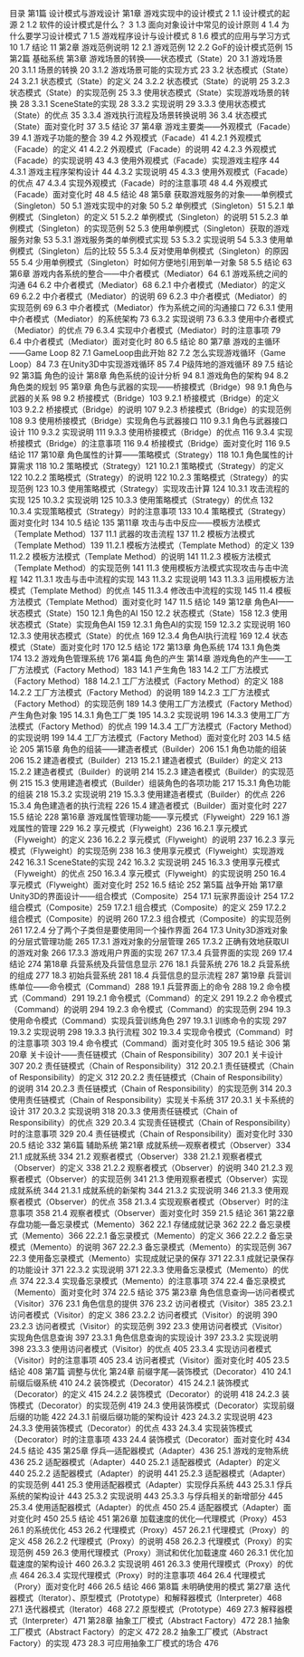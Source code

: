 目录
第1篇 设计模式与游戏设计
第1章 游戏实现中的设计模式 2
1.1 设计模式的起源 2
1.2 软件的设计模式是什么？ 3
1.3 面向对象设计中常见的设计原则 4
1.4 为什么要学习设计模式 7
1.5 游戏程序设计与设计模式 8
1.6 模式的应用与学习方式 10
1.7 结论 11
第2章 游戏范例说明 12
2.1 游戏范例 12
2.2 GoF的设计模式范例 15
第2篇 基础系统
第3章 游戏场景的转换——状态模式（State）20
3.1 游戏场景 20
3.1.1 场景的转换 20
3.1.2 游戏场景可能的实现方式 23
3.2 状态模式（State）24
3.2.1 状态模式（State）的定义 24
3.2.2 状态模式（State）的说明 25
3.2.3 状态模式（State）的实现范例 25
3.3 使用状态模式（State）实现游戏场景的转换 28
3.3.1 SceneState的实现 28
3.3.2 实现说明 29
3.3.3 使用状态模式（State）的优点 35
3.3.4 游戏执行流程及场景转换说明 36
3.4 状态模式（State）面对变化时 37
3.5 结论 37
第4章 游戏主要类——外观模式（Facade）39
4.1 游戏子功能的整合 39
4.2 外观模式（Facade）41
4.2.1 外观模式（Facade）的定义 41
4.2.2 外观模式（Facade）的说明 42
4.2.3 外观模式（Facade）的实现说明 43
4.3 使用外观模式（Facade）实现游戏主程序 44
4.3.1 游戏主程序架构设计 44
4.3.2 实现说明 45
4.3.3 使用外观模式（Facade）的优点 47
4.3.4 实现外观模式（Facade）时的注意事项 48
4.4 外观模式（Facade）面对变化时 48
4.5 结论 48
第5章 获取游戏服务的对象——单例模式（Singleton）50
5.1 游戏实现中的对象 50
5.2 单例模式（Singleton）51
5.2.1 单例模式（Singleton）的定义 51
5.2.2 单例模式（Singleton）的说明 51
5.2.3 单例模式（Singleton）的实现范例 52
5.3 使用单例模式（Singleton）获取的游戏服务对象 53
5.3.1 游戏服务类的单例模式实现 53
5.3.2 实现说明 54
5.3.3 使用单例模式（Singleton）后的比较 55
5.3.4 反对使用单例模式（Singleton）的原因 55
5.4 少用单例模式（Singleton）时如何方便地引用到单一对象 58
5.5 结论 63
第6章 游戏内各系统的整合——中介者模式（Mediator）64
6.1 游戏系统之间的沟通 64
6.2 中介者模式（Mediator）68
6.2.1 中介者模式（Mediator）的定义 69
6.2.2 中介者模式（Mediator）的说明 69
6.2.3 中介者模式（Mediator）的实现范例 69
6.3 中介者模式（Mediator）作为系统之间的沟通接口 72
6.3.1 使用中介者模式（Mediator）的系统架构 73
6.3.2 实现说明 73
6.3.3 使用中介者模式（Mediator）的优点 79
6.3.4 实现中介者模式（Mediator）时的注意事项 79
6.4 中介者模式（Mediator）面对变化时 80
6.5 结论 80
第7章 游戏的主循环——Game Loop 82
7.1 GameLoop由此开始 82
7.2 怎么实现游戏循环（Game Loop）84
7.3 在Unity3D中实现游戏循环 85
7.4 P级阵地的游戏循环 89
7.5 结论 92
第3篇 角色的设计
第8章 角色系统的设计分析 94
8.1 游戏角色的架构 94
8.2 角色类的规划 95
第9章 角色与武器的实现——桥接模式（Bridge）98
9.1 角色与武器的关系 98
9.2 桥接模式（Bridge）103
9.2.1 桥接模式（Bridge）的定义 103
9.2.2 桥接模式（Bridge）的说明 107
9.2.3 桥接模式（Bridge）的实现范例 108
9.3 使用桥接模式（Bridge）实现角色与武器接口 110
9.3.1 角色与武器接口设计 110
9.3.2 实现说明 111
9.3.3 使用桥接模式（Bridge）的优点 116
9.3.4 实现桥接模式（Bridge）的注意事项 116
9.4 桥接模式（Bridge）面对变化时 116
9.5 结论 117
第10章 角色属性的计算——策略模式（Strategy）118
10.1 角色属性的计算需求 118
10.2 策略模式（Strategy）121
10.2.1 策略模式（Strategy）的定义 122
10.2.2 策略模式（Strategy）的说明 122
10.2.3 策略模式（Strategy）的实现范例 123
10.3 使用策略模式（Strategy）实现攻击计算 124
10.3.1 攻击流程的实现 125
10.3.2 实现说明 125
10.3.3 使用策略模式（Strategy）的优点 132
10.3.4 实现策略模式（Strategy）时的注意事项 133
10.4 策略模式（Strategy）面对变化时 134
10.5 结论 135
第11章 攻击与击中反应——模板方法模式（Template Method）137
11.1 武器的攻击流程 137
11.2 模板方法模式（Template Method）139
11.2.1 模板方法模式（Template Method）的定义 139
11.2.2 模板方法模式（Template Method）的说明 141
11.2.3 模板方法模式（Template Method）的实现范例 141
11.3 使用模板方法模式实现攻击与击中流程 142
11.3.1 攻击与击中流程的实现 143
11.3.2 实现说明 143
11.3.3 运用模板方法模式（Template Method）的优点 145
11.3.4 修改击中流程的实现 145
11.4 模板方法模式（Template Method）面对变化时 147
11.5 结论 149
第12章 角色AI——状态模式（State）150
12.1 角色的AI 150
12.2 状态模式（State）158
12.3 使用状态模式（State）实现角色AI 159
12.3.1 角色AI的实现 159
12.3.2 实现说明 160
12.3.3 使用状态模式（State）的优点 169
12.3.4 角色AI执行流程 169
12.4 状态模式（State）面对变化时 170
12.5 结论 172
第13章 角色系统 174
13.1 角色类 174
13.2 游戏角色管理系统 176
第4篇 角色的产生
第14章 游戏角色的产生——工厂方法模式（Factory Method）183
14.1 产生角色 183
14.2 工厂方法模式（Factory Method）188
14.2.1 工厂方法模式（Factory Method）的定义 188
14.2.2 工厂方法模式（Factory Method）的说明 189
14.2.3 工厂方法模式（Factory Method）的实现范例 189
14.3 使用工厂方法模式（Factory Method）产生角色对象 195
14.3.1 角色工厂类 195
14.3.2 实现说明 196
14.3.3 使用工厂方法模式（Factory Method）的优点 199
14.3.4 工厂方法模式（Factory Method）的实现说明 199
14.4 工厂方法模式（Factory Method）面对变化时 203
14.5 结论 205
第15章 角色的组装——建造者模式（Builder）206
15.1 角色功能的组装 206
15.2 建造者模式（Builder）213
15.2.1 建造者模式（Builder）的定义 213
15.2.2 建造者模式（Builder）的说明 214
15.2.3 建造者模式（Builder）的实现范例 215
15.3 使用建造者模式（Builder）组装角色的各项功能 217
15.3.1 角色功能的组装 218
15.3.2 实现说明 219
15.3.3 使用建造者模式（Builder）的优点 226
15.3.4 角色建造者的执行流程 226
15.4 建造者模式（Builder）面对变化时 227
15.5 结论 228
第16章 游戏属性管理功能——享元模式（Flyweight）229
16.1 游戏属性的管理 229
16.2 享元模式（Flyweight）236
16.2.1 享元模式（Flyweight）的定义 236
16.2.2 享元模式（Flyweight）的说明 237
16.2.3 享元模式（Flyweight）的实现范例 238
16.3 使用享元模式（Flyweight）实现游戏 242
16.3.1 SceneState的实现 242
16.3.2 实现说明 245
16.3.3 使用享元模式（Flyweight）的优点 250
16.3.4 享元模式（Flyweight）的实现说明 250
16.4 享元模式（Flyweight）面对变化时 252
16.5 结论 252
第5篇 战争开始
第17章 Unity3D的界面设计——组合模式（Composite）254
17.1 玩家界面设计 254
17.2 组合模式（Composite）259
17.2.1 组合模式（Composite）的定义 259
17.2.2 组合模式（Composite）的说明 260
17.2.3 组合模式（Composite）的实现范例 261
17.2.4 分了两个子类但是要使用同一个操作界面 264
17.3 Unity3D游戏对象的分层式管理功能 265
17.3.1 游戏对象的分层管理 265
17.3.2 正确有效地获取UI的游戏对象 266
17.3.3 游戏用户界面的实现 267
17.3.4 兵营界面的实现 269
17.4 结论 274
第18章 兵营系统及兵营信息显示 276
18.1 兵营系统 276
18.2 兵营系统的组成 277
18.3 初始兵营系统 281
18.4 兵营信息的显示流程 287
第19章 兵营训练单位——命令模式（Command）288
19.1 兵营界面上的命令 288
19.2 命令模式（Command）291
19.2.1 命令模式（Command）的定义 291
19.2.2 命令模式（Command）的说明 294
19.2.3 命令模式（Command）的实现范例 294
19.3 使用命令模式（Command）实现兵营训练角色 297
19.3.1 训练命令的实现 297
19.3.2 实现说明 298
19.3.3 执行流程 302
19.3.4 实现命令模式（Command）时的注意事项 303
19.4 命令模式（Command）面对变化时 305
19.5 结论 306
第20章 关卡设计——责任链模式（Chain of Responsibility）307
20.1 关卡设计 307
20.2 责任链模式（Chain of Responsibility）312
20.2.1 责任链模式（Chain of Responsibility）的定义 312
20.2.2 责任链模式（Chain of Responsibility）的说明 314
20.2.3 责任链模式（Chain of Responsibility）的实现范例 314
20.3 使用责任链模式（Chain of Responsibility）实现关卡系统 317
20.3.1 关卡系统的设计 317
20.3.2 实现说明 318
20.3.3 使用责任链模式（Chain of Responsibility）的优点 329
20.3.4 实现责任链模式（Chain of Responsibility）时的注意事项 329
20.4 责任链模式（Chain of Responsibility）面对变化时 330
20.5 结论 332
第6篇 辅助系统
第21章 成就系统—观察者模式（Observer）334
21.1 成就系统 334
21.2 观察者模式（Observer）338
21.2.1 观察者模式（Observer）的定义 338
21.2.2 观察者模式（Observer）的说明 340
21.2.3 观察者模式（Observer）的实现范例 341
21.3 使用观察者模式（Observer）实现成就系统 344
21.3.1 成就系统的新架构 344
21.3.2 实现说明 346
21.3.3 使用观察者模式（Observer）的优点 358
21.3.4 实现观察者模式（Observer）时的注意事项 358
21.4 观察者模式（Observer）面对变化时 359
21.5 结论 361
第22章 存盘功能—备忘录模式（Memento）362
22.1 存储成就记录 362
22.2 备忘录模式（Memento）366
22.2.1 备忘录模式（Memento）的定义 366
22.2.2 备忘录模式（Memento）的说明 367
22.2.3 备忘录模式（Memento）的实现范例 367
22.3 使用备忘录模式（Memento）实现成就记录的保存 371
22.3.1 成就记录保存的功能设计 371
22.3.2 实现说明 371
22.3.3 使用备忘录模式（Memento）的优点 374
22.3.4 实现备忘录模式（Memento）的注意事项 374
22.4 备忘录模式（Memento）面对变化时 374
22.5 结论 375
第23章 角色信息查询—访问者模式（Visitor）376
23.1 角色信息的提供 376
23.2 访问者模式（Visitor）385
23.2.1 访问者模式（Visitor）的定义 386
23.2.2 访问者模式（Visitor）的说明 390
23.2.3 访问者模式（Visitor）的实现范例 392
23.3 使用访问者模式（Visitor）实现角色信息查询 397
23.3.1 角色信息查询的实现设计 397
23.3.2 实现说明 398
23.3.3 使用访问者模式（Visitor）的优点 405
23.3.4 实现访问者模式（Visitor）时的注意事项 405
23.4 访问者模式（Visitor）面对变化时 405
23.5 结论 408
第7篇 调整与优化
第24章 前缀字尾—装饰模式（Decorator）410
24.1 前缀后缀系统 410
24.2 装饰模式（Decorator）415
24.2.1 装饰模式（Decorator）的定义 415
24.2.2 装饰模式（Decorator）的说明 418
24.2.3 装饰模式（Decorator）的实现范例 419
24.3 使用装饰模式（Decorator）实现前缀后缀的功能 422
24.3.1 前缀后缀功能的架构设计 423
24.3.2 实现说明 423
24.3.3 使用装饰模式（Decorator）的优点 433
24.3.4 实现装饰模式（Decorator）时的注意事项 433
24.4 装饰模式（Decorator）面对变化时 434
24.5 结论 435
第25章 俘兵—适配器模式（Adapter）436
25.1 游戏的宠物系统 436
25.2 适配器模式（Adapter）440
25.2.1 适配器模式（Adapter）的定义 440
25.2.2 适配器模式（Adapter）的说明 441
25.2.3 适配器模式（Adapter）的实现范例 441
25.3 使用适配器模式（Adapter）实现俘兵系统 443
25.3.1 俘兵系统的架构设计 443
25.3.2 实现说明 443
25.3.3 与俘兵相关的新增部分 445
25.3.4 使用适配器模式（Adapter）的优点 450
25.4 适配器模式（Adapter）面对变化时 450
25.5 结论 451
第26章 加载速度的优化—代理模式（Proxy）453
26.1 的系统优化 453
26.2 代理模式（Proxy）457
26.2.1 代理模式（Proxy）的定义 458
26.2.2 代理模式（Proxy）的说明 458
26.2.3 代理模式（Proxy）的实现范例 459
26.3 使用代理模式（Proxy）测试和优化加载速度 460
26.3.1 优化加载速度的架构设计 460
26.3.2 实现说明 461
26.3.3 使用代理模式（Proxy）的优点 464
26.3.4 实现代理模式（Proxy）时的注意事项 464
26.4 代理模式（Prory）面对变化时 466
26.5 结论 466
第8篇 未明确使用的模式
第27章 迭代器模式（Iterator）、原型模式（Prototype）和解释器模式（Interpreter）468
27.1 迭代器模式（Iterator）468
27.2 原型模式（Prototype）469
27.3 解释器模式（Interpreter）471
第28章 抽象工厂模式（Abstract Factory）472
28.1 抽象工厂模式（Abstract Factory）的定义 472
28.2 抽象工厂模式（Abstract Factory）的实现 473
28.3 可应用抽象工厂模式的场合 476